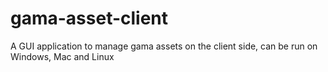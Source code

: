 gama-asset-client
=================

A GUI application to manage gama assets on the client side, can be run on Windows, Mac and Linux
